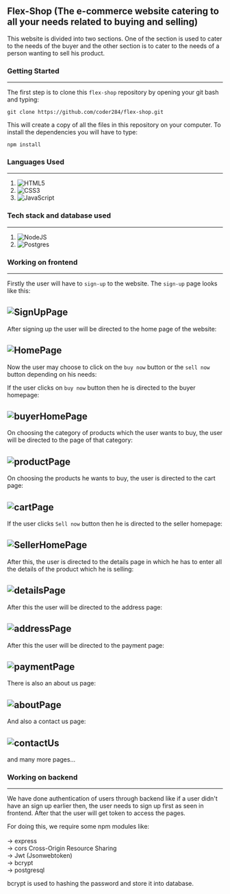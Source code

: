 ##  Flex-Shop (The e-commerce website catering to all your needs related to buying and selling)
This website is divided into two sections. One of the section is used to cater to the needs of the buyer and the 
other section is to cater to the needs of a person wanting to sell his product.                      
### Getting Started
---
The first step is to clone this `flex-shop` repository by opening your git bash and typing:
```
git clone https://github.com/coder284/flex-shop.git
```
This will create a copy of all the files in this repository on your computer.
To install the dependencies you will have to type:
```
npm install
```
### Languages Used
---
1.  <img alt="HTML5" src="https://img.shields.io/badge/html5-%23E34F26.svg?style=for-the-badge&logo=html5&logoColor=white"/>

2.  <img alt="CSS3" src="https://img.shields.io/badge/css3-%231572B6.svg?style=for-the-badge&logo=css3&logoColor=white"/>

3.  <img alt="JavaScript" src="https://img.shields.io/badge/javascript-%23323330.svg?style=for-the-badge&logo=javascript&logoColor=%23F7DF1E"/>

### Tech stack and database used
---
1.  <img alt="NodeJS" src="https://img.shields.io/badge/node.js-%2343853D.svg?style=for-the-badge&logo=node-dot-js&logoColor=white"/>

2.  <img alt="Postgres" src ="https://img.shields.io/badge/postgres-%23316192.svg?style=for-the-badge&logo=postgresql&logoColor=white"/>

### Working on frontend
---
Firstly the user will have to `sign-up` to the website.
The `sign-up` page looks like this:

![SignUpPage](/Devansh-new/images%20(1)/Screenshot%20(231).png)
---


After signing up the user will be directed to the home page of the website:

![HomePage](/Devansh-new/images%20(1)/Screenshot%20(223).png)
---

Now the user may choose to click on the `buy now` button or the `sell now` button depending on his needs:

If the user clicks on `buy now` button then he is directed to the buyer homepage:

![buyerHomePage](/Devansh-new/images%20(1)/Screenshot%20(222).png)
---

On choosing the category of products which the user wants to buy, the user will be directed to the page of that category:

![productPage](/Devansh-new/images%20(1)/Screenshot%20(230).png)
---

On choosing the products he wants to buy, the user is directed to the cart page:

![cartPage](/Devansh-new/images%20(1)/Screenshot%20(228).png)
---


If the user clicks `Sell now` button then he is directed to the seller homepage:

![SellerHomePage](/Devansh-new/images%20(1)/Screenshot%20(224).png)
---

After this, the user is directed to the details page in which he has to enter all the details of the product which he is selling:

![detailsPage](/Devansh-new/images%20(1)/Screenshot%20(225).png)
---

After this the user will be directed to the address page:

![addressPage](/Devansh-new/images%20(1)/Screenshot%20(226).png)
---

After this the user will be directed to the payment page:

![paymentPage](/Devansh-new/images%20(1)/Screenshot%20(227).png)
---

There is also an about us page:

![aboutPage](/Devansh-new/images%20(1)/Screenshot%20(233).png)
---

And also a contact us page:

![contactUs](/Devansh-new/images%20(1)/Screenshot%20(232).png)
---


and many more pages...

### Working on backend
---

We have done authentication of users through backend like if a user didn't have an sign up earlier then, the user needs to sign up first as seen in frontend.
After that the user will get token to access the pages.

For doing this, we require some npm modules like:<br><br>
-> express<br>
-> cors Cross-Origin Resource Sharing<br>
-> Jwt (Jsonwebtoken)<br>
-> bcrypt<br> 
-> postgresql <br>

bcrypt is used to hashing the password and store it into database.




